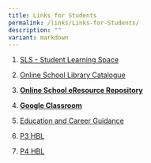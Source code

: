 ```yaml
---
title: Links for Students
permalink: /links/Links-for-Students/
description: ""
variant: markdown
---
```

1.  [SLS - Student Learning Space](https://vle.learning.moe.edu.sg/login) 
2.  [Online School Library Catalogue](https://schoolibrary.moe.edu.sg/payalebarmethodistgirlspri)
3.  **[Online School eResource Repository](https://schoolibrary.moe.edu.sg/eresourcespri/cgi-bin/spydus.exe/MSGTRN/WPAC/HOME)**  
    
4.  **[Google Classroom](https://classroom.google.com/)**
5.  [Education and Career Guidance](https://www.myskillsfuture.gov.sg/content/student/en/primary.html)
6. [P3 HBL](https://docs.google.com/document/d/1NkcqM1svSKl5talPRxvGVUq78KsbP_3h/edit?usp=sharing&ouid=105981432340825326810&rtpof=true&sd=true)
7. [P4 HBL](https://docs.google.com/document/d/1tOnUQLvbemWbR0-Q44VPzBUOUSvNoUcF/edit?usp=sharing&ouid=105981432340825326810&rtpof=true&sd=true)